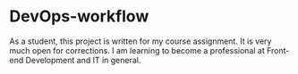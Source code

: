 # DevOps-workflow
As a student, this project is written for my course assignment.
It is very much open for corrections.
I am learning to become a professional at Front-end Development and IT in general.
